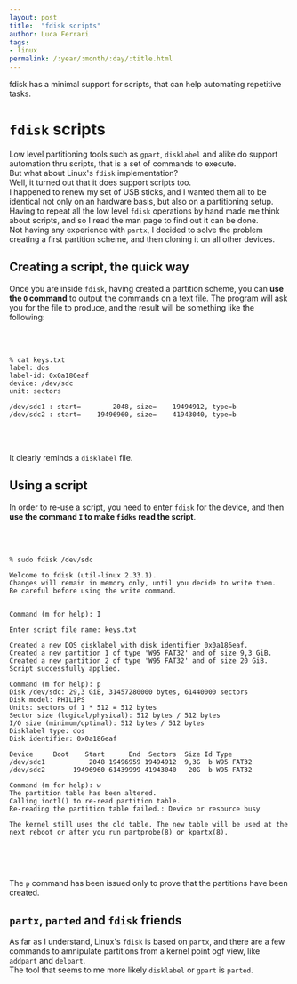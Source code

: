 ```yaml
---
layout: post
title:  "fdisk scripts"
author: Luca Ferrari
tags:
- linux
permalink: /:year/:month/:day/:title.html
---
```

fdisk has a minimal support for scripts, that can help automating repetitive tasks.


# `fdisk` scripts

Low level partitioning tools such as `gpart`, `disklabel` and alike do support automation thru scripts, that is a set of commands to execute.
<br/>
But what about Linux's `fdisk` implementation?
<br/>
Well, it turned out that it does support scripts too.
<br/>
I happened to renew my set of USB sticks, and I wanted them all to be identical not only on an hardware basis, but also on a partitioning setup. Having to repeat all the low level `fdisk` operations by hand made me think about scripts, and so I read the man page to find out it can be done.
<br/>
Not having any experience with `partx`, I decided to solve the problem creating a first partition scheme, and then cloning it on all other devices.

## Creating a script, the quick way

Once you are inside `fdisk`, having created a partition scheme, you can **use the `O` command** to output the commands on a text file. The program will ask you for the file to produce, and the result will be something like the following:


<br/>
<br/>

``` shell
% cat keys.txt
label: dos
label-id: 0x0a186eaf
device: /dev/sdc
unit: sectors

/dev/sdc1 : start=        2048, size=    19494912, type=b
/dev/sdc2 : start=    19496960, size=    41943040, type=b

```
<br/>
<br/>

It clearly reminds a `disklabel` file.

## Using a script

In order to re-use a script, you need to enter `fdisk` for the device, and then **use the command `I` to make `fidks` read the script**.


<br/>
<br/>

``` shell
% sudo fdisk /dev/sdc

Welcome to fdisk (util-linux 2.33.1).
Changes will remain in memory only, until you decide to write them.
Be careful before using the write command.


Command (m for help): I

Enter script file name: keys.txt

Created a new DOS disklabel with disk identifier 0x0a186eaf.
Created a new partition 1 of type 'W95 FAT32' and of size 9,3 GiB.
Created a new partition 2 of type 'W95 FAT32' and of size 20 GiB.
Script successfully applied.

Command (m for help): p
Disk /dev/sdc: 29,3 GiB, 31457280000 bytes, 61440000 sectors
Disk model: PHILIPS
Units: sectors of 1 * 512 = 512 bytes
Sector size (logical/physical): 512 bytes / 512 bytes
I/O size (minimum/optimal): 512 bytes / 512 bytes
Disklabel type: dos
Disk identifier: 0x0a186eaf

Device     Boot    Start      End  Sectors  Size Id Type
/dev/sdc1           2048 19496959 19494912  9,3G  b W95 FAT32
/dev/sdc2       19496960 61439999 41943040   20G  b W95 FAT32

Command (m for help): w
The partition table has been altered.
Calling ioctl() to re-read partition table.
Re-reading the partition table failed.: Device or resource busy

The kernel still uses the old table. The new table will be used at the next reboot or after you run partprobe(8) or kpartx(8).


```
<br/>
<br/>

The `p` command has been issued only to prove that the partitions have been created.


## `partx`, `parted` and `fdisk` friends

As far as I understand, Linux's `fdisk` is based on `partx`, and there are a few commands to amnipulate partitions from a kernel point ogf view, like `addpart` and `delpart`.
<br/>
The tool that seems to me more likely `disklabel` or `gpart` is `parted`.
